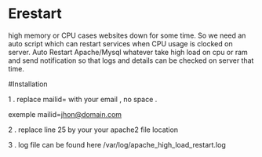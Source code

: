 # Erestart
high memory or CPU  cases  websites down for some time. So we need an auto script which can restart services when CPU usage is clocked on server.  Auto Restart Apache/Mysql  whatever take high load on cpu or ram and send notification so that logs and details can be checked on server that time. 

#Installation

1 . replace mailid= with your email , no space .

   exemple mailid=jhon@domain.com
	 
2 . replace line 25 by your your apache2 file location

3 . log file can be found here /var/log/apache_high_load_restart.log
